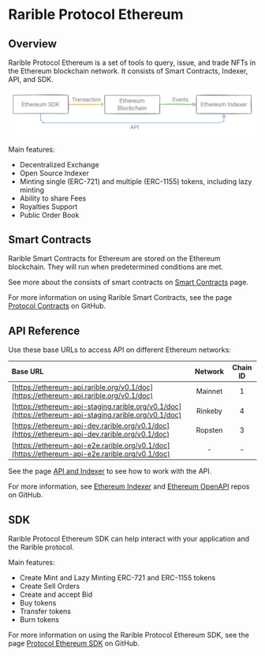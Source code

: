 # Rarible Protocol Ethereum

## Overview

Rarible Protocol Ethereum is a set of tools to query, issue, and trade NFTs in the Ethereum blockchain network. It consists of Smart Contracts, Indexer, API, and SDK.

![](img/eth_1.png)

Main features:

* Decentralized Exchange
* Open Source Indexer
* Minting single (ERC-721) and multiple (ERC-1155) tokens, including lazy minting
* Ability to share Fees
* Royalties Support
* Public Order Book

## Smart Contracts

Rarible Smart Contracts for Ethereum are stored on the Ethereum blockchain. They will run when predetermined conditions are met.

See more about the consists of smart contracts on [Smart Contracts](smart-contracts/smart-contracts.md) page.

For more information on using Rarible Smart Contracts, see the page [Protocol Contracts](https://github.com/rarible/protocol-contracts) on GitHub.

## API Reference

Use these base URLs to access API on different Ethereum networks:

| Base URL | Network | Chain ID |
| :--- |:----:|:----:|
| [https://ethereum-api.rarible.org/v0.1/doc](https://ethereum-api.rarible.org/v0.1/doc) | Mainnet | 1 |
| [https://ethereum-api-staging.rarible.org/v0.1/doc](https://ethereum-api-staging.rarible.org/v0.1/doc) | Rinkeby | 4 |
| [https://ethereum-api-dev.rarible.org/v0.1/doc](https://ethereum-api-dev.rarible.org/v0.1/doc) | Ropsten | 3 |
| [https://ethereum-api-e2e.rarible.org/v0.1/doc](https://ethereum-api-e2e.rarible.org/v0.1/doc) | - | - |

See the page [API and Indexer](api/ethereum-api-indexer.md) to see how to work with the API.

For more information, see [Ethereum Indexer](https://github.com/rarible/ethereum-indexer) and [Ethereum OpenAPI](https://github.com/rarible/ethereum-openapi) repos on GitHub.

## SDK

Rarible Protocol Ethereum SDK can help interact with your application and the Rarible protocol.

Main features:

* Create Mint and Lazy Minting ERC-721 and ERC-1155 tokens
* Create Sell Orders
* Create and accept Bid
* Buy tokens
* Transfer tokens
* Burn tokens

For more information on using the Rarible Protocol Ethereum SDK, see the page [Protocol Ethereum SDK](https://github.com/rarible/protocol-ethereum-sdk) on GitHub.
